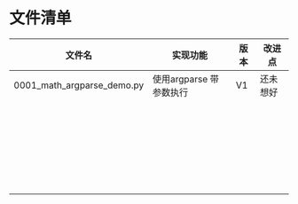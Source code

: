 # 文件清单

| 文件名                        | 实现功能             | 版本  | 改进点  |
| -------------------------- | ---------------- | --- | ---- |
| 0001_math_argparse_demo.py | 使用argparse 带参数执行 | V1  | 还未想好 |
|                            |                  |     |      |
|                            |                  |     |      |
|                            |                  |     |      |
|                            |                  |     |      |
|                            |                  |     |      |
|                            |                  |     |      |
|                            |                  |     |      |
|                            |                  |     |      |
|                            |                  |     |      |
|                            |                  |     |      |
|                            |                  |     |      |
|                            |                  |     |      |
|                            |                  |     |      |
|                            |                  |     |      |
|                            |                  |     |      |
|                            |                  |     |      |
|                            |                  |     |      |
|                            |                  |     |      |
|                            |                  |     |      |
|                            |                  |     |      |
|                            |                  |     |      |
|                            |                  |     |      |
|                            |                  |     |      |
|                            |                  |     |      |
|                            |                  |     |      |
|                            |                  |     |      |
|                            |                  |     |      |
|                            |                  |     |      |
